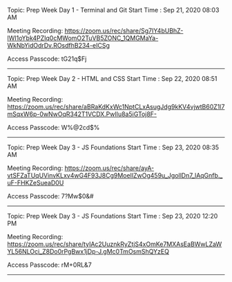 Topic: Prep Week Day 1 - Terminal and Git
Start Time : Sep 21, 2020 08:03 AM

Meeting Recording:
https://zoom.us/rec/share/Sg7IY4bUBhZ-lWI1oYbk4PZIq0cMWomO2TuVB5ZONC_1QMGMaYa-WkNbYidOdrDv.ROsdfhB234-eICSg

Access Passcode: tG21q$Fj

---

Topic: Prep Week Day 2 - HTML and CSS
Start Time : Sep 22, 2020 08:51 AM

Meeting Recording:
https://zoom.us/rec/share/aBRaKdKxWc1NptCLxAsugJdg9kKV4vjwtB60Z1l7mSqxW6p-0wNwOqR342T1VCDX.PwIlu8a5iGToj8F-

Access Passcode: W%@2cd$%

---

Topic: Prep Week Day 3 - JS Foundations
Start Time : Sep 23, 2020 08:35 AM

Meeting Recording:
https://zoom.us/rec/share/ayA-vtSFZaTUqUVinvKLxv4wG4F93J8Cg9MoeIlZwOg459u_JgollDn7_lAqGnfb._uF-FHKZeSueaD0U

Access Passcode: 7?Mw$0&#

---

Topic: Prep Week Day 3 - JS Foundations
Start Time : Sep 23, 2020 12:20 PM

Meeting Recording:
https://zoom.us/rec/share/tyIAc2UuznkRyZtjS4xOmKe7MXAsEaBWwLZaWYL56NLOci_Z8Do0rPgBwx1jDp-J.gMc0TmOsmShQYzEQ

Access Passcode: rM+0RL&7

---

